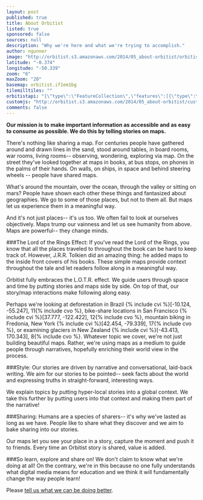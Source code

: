 ```yaml
---
layout: post
published: true
title: About Orbitist
listed: true
sponsored: false
sources: null
description: "Why we're here and what we're trying to accomplish."
author: ngunner
image: "http://orbitist.s3.amazonaws.com/2014/05_about-orbitist/orbitist_illustration.jpg"
latitude: "-0.374"
longitude: "-50.339"
zoom: "6"
maxZoom: "20"
basemap: orbitist.if1em1bg
tilemilltiles: ""
orbitistapi: "{\"type\":\"FeatureCollection\",\"features\":[{\"type\":\"Feature\",\"geometry\":{\"type\":\"Point\",\"coordinates\":[-55.251756342807,-10.123748091794]},\"properties\":{\"name\":\"Deforestation in Brazil\",\"description\":\"\\u003Cimg typeof=\\u0022foaf:Image\\u0022 src=\\u0022http:\\/\\/api.orbitist.com\\/sites\\/default\\/files\\/styles\\/retina_600\\/public\\/images\\/deforest.jpg?itok=uEGu2QVM\\u0022 width=\\u0022600\\u0022 height=\\u0022374\\u0022 alt=\\u0022\\u0022 \\/\\u003E\\n\\u003Cp\\u003EThis image shows a region of Mato Grasso, Brazil in 1992 (left) and 2004 (right).\\u003C\\/p\\u003E\\n\\n\\u003Csmall\\u003E\\u003Ca href=\\u0022http:\\/\\/earthobservatory.nasa.gov\\/IOTD\\/view.php?id=35891\\u0022 target=\\u0022_blank\\u0022\\u003ENASA Earth Observatory\\u003C\\/a\\u003E\\u003C\\/small\\u003E\",\"field_image\":31,\"field_image_rendered\":\"\\u003Cimg typeof=\\u0022foaf:Image\\u0022 src=\\u0022http:\\/\\/api.orbitist.com\\/sites\\/default\\/files\\/styles\\/retina_600\\/public\\/images\\/deforest.jpg?itok=uEGu2QVM\\u0022 width=\\u0022600\\u0022 height=\\u0022374\\u0022 alt=\\u0022\\u0022 \\/\\u003E\",\"field_sources\":31,\"field_sources_rendered\":\"\\u003Ca href=\\u0022http:\\/\\/earthobservatory.nasa.gov\\/IOTD\\/view.php?id=35891\\u0022 target=\\u0022_blank\\u0022\\u003ENASA Earth Observatory\\u003C\\/a\\u003E\"}},{\"type\":\"Feature\",\"geometry\":{\"type\":\"Point\",\"coordinates\":[-122.42477416993,37.765286825038]},\"properties\":{\"name\":\"San Francisco Bike Share\",\"description\":\"\\u003Cimg typeof=\\u0022foaf:Image\\u0022 src=\\u0022http:\\/\\/api.orbitist.com\\/sites\\/default\\/files\\/styles\\/retina_600\\/public\\/images\\/1280px-Bay_Area_Bike_Share_launch_in_San_Jose_CA.jpg?itok=XWu5SkkR\\u0022 width=\\u0022600\\u0022 height=\\u0022400\\u0022 alt=\\u0022\\u0022 \\/\\u003E\\n\\u003Cp\\u003ESan Francisco is one of the most progressive biking towns in the United States.\\u003C\\/p\\u003E\\n\\n\\u003Csmall\\u003E\\u003Ca href=\\u0022http:\\/\\/en.wikipedia.org\\/wiki\\/Bay_Area_Bike_Share#mediaviewer\\/File:Bay_Area_Bike_Share_launch_in_San_Jose_CA.jpg\\u0022 target=\\u0022_blank\\u0022\\u003EPhoto Credit\\u003C\\/a\\u003E\\u003C\\/small\\u003E\",\"field_image\":13,\"field_image_rendered\":\"\\u003Cimg typeof=\\u0022foaf:Image\\u0022 src=\\u0022http:\\/\\/api.orbitist.com\\/sites\\/default\\/files\\/styles\\/retina_600\\/public\\/images\\/1280px-Bay_Area_Bike_Share_launch_in_San_Jose_CA.jpg?itok=XWu5SkkR\\u0022 width=\\u0022600\\u0022 height=\\u0022400\\u0022 alt=\\u0022\\u0022 \\/\\u003E\",\"field_sources\":13,\"field_sources_rendered\":\"\\u003Ca href=\\u0022http:\\/\\/en.wikipedia.org\\/wiki\\/Bay_Area_Bike_Share#mediaviewer\\/File:Bay_Area_Bike_Share_launch_in_San_Jose_CA.jpg\\u0022 target=\\u0022_blank\\u0022\\u003EPhoto Credit\\u003C\\/a\\u003E\"}},{\"type\":\"Feature\",\"geometry\":{\"type\":\"Point\",\"coordinates\":[170.17393112181,-43.446563152849]},\"properties\":{\"name\":\"Franz Josef Glacier\",\"description\":\"\\u003Cimg typeof=\\u0022foaf:Image\\u0022 src=\\u0022http:\\/\\/api.orbitist.com\\/sites\\/default\\/files\\/styles\\/retina_600\\/public\\/images\\/800px-Franz_josef_Glacier_LC0250.jpg?itok=sd79CX7g\\u0022 width=\\u0022600\\u0022 height=\\u0022600\\u0022 alt=\\u0022\\u0022 \\/\\u003E\\n\\u003Cp\\u003EThe indigenous populations of New Zealand, the M\\u0101ori, believed that Hinehukatere was an adventurous lady who loved climbing the mountains. One day, she wished to impress her lover, Wawe, by taking him climbing. Though Wawe was less experienced at climbing, he agreed.  They found their way high into the peaks falling deeper in love as they went until in a turn of fate, Wawe was swept off a ledge by an avalanche. Hinehukatere, so lonely and sad sat there crying many tears. These tears froze in the valley forming a glacier called Ka Roimata o Hinehukatere meaning \\u0027The tears of Hinehukatere\\u0027.\\u003C\\/p\\u003E\\n\\u003Cp\\u003ENow that\\u0027s a pretty awesome story -- way cooler than the story of this glacier\\u0027s current name which goes something like this: Some German explorer in the 1860s pulls up to the New Zealand shore and is all \\u0022Hey look at that sweet glacier! Let\\u0027s name it after our emperor, Franz!\\u0022 Franz Joseph I that is, emperor of Austria, king of Hungary and president of the German confederation. Imagine what his resume looked like!\\u003C\\/p\\u003E\\n\\u003Cp\\u003EThe Franz Josef Glacier is unique in that it flows at a rate about 10 times faster than typical glaciers. It actually grew in size from 1984 until 2008 but has since started to rapidly decline. It is expected that more than a third of the glacier will be gone by 2100. \\u003C\\/p\\u003E\\n\\u003Cp\\u003EFranz Josef Glacier edges right up to a temperate rainforest full of lush greenery which makes it very appealing to hundreds of thousands of  tourists who hike in on foot or fly in via helicopter.\\u003C\\/p\\u003E\\n\\n\\u003Csmall\\u003E\\u003Ca href=\\u0022http:\\/\\/en.wikipedia.org\\/wiki\\/Franz_Josef_Glacier#mediaviewer\\/File:Franz_josef_Glacier_LC0250.jpg\\u0022 target=\\u0022_blank\\u0022\\u003EImage credit\\u003C\\/a\\u003E\\u003C\\/small\\u003E\",\"field_image\":11,\"field_image_rendered\":\"\\u003Cimg typeof=\\u0022foaf:Image\\u0022 src=\\u0022http:\\/\\/api.orbitist.com\\/sites\\/default\\/files\\/styles\\/retina_600\\/public\\/images\\/800px-Franz_josef_Glacier_LC0250.jpg?itok=sd79CX7g\\u0022 width=\\u0022600\\u0022 height=\\u0022600\\u0022 alt=\\u0022\\u0022 \\/\\u003E\",\"field_sources\":11,\"field_sources_rendered\":\"\\u003Ca href=\\u0022http:\\/\\/en.wikipedia.org\\/wiki\\/Franz_Josef_Glacier#mediaviewer\\/File:Franz_josef_Glacier_LC0250.jpg\\u0022 target=\\u0022_blank\\u0022\\u003EImage credit\\u003C\\/a\\u003E\"}}]}"
customjs: "http://orbitist.s3.amazonaws.com/2014/05_about-orbitist/custom.js"
comments: false
---
```


**Our mission is to make important information as accessible and as easy to consume as possible. We do this by telling stories on maps.**

There's nothing like sharing a map. For centuries people have gathered around and drawn lines in the sand, stood around tables, in board rooms, war rooms, living rooms-- observing, wondering, exploring via map. On the street they've looked together at maps in books, at bus stops, on phones in the palms of their hands. On walls, on ships, in space and behind steering wheels -- people have shared maps. 

What's around the mountain, over the ocean, through the valley or sitting on mars? People have shown each other these things and fantasized about geographies. We go to some of those places, but not to them all. But maps let us experience them in a meaningful way.

And it's not just places-- it's us too. We often fail to look at ourselves objectively. Maps trump our vainness and let us see humanity from above. Maps are powerful-- they change minds.

###The Lord of the Rings Effect:
If you've read the Lord of the Rings, you know that all the places traveled to throughout the book can be hard to keep track of. However, J.R.R. Tolkien did an amazing thing: he added maps to the inside front covers of his books. These simple maps provide context throughout the tale and let readers follow along in a meaningful way.

Orbitist fully embraces the L.O.T.R. effect. We guide users through space and time by putting stories and maps side by side. On top of that, our story/map interactions make following along easy. 

Perhaps we're looking at deforestation in Brazil {% include cvi %}[-10.124, -55.247], 11{% include cvo %}, bike-share locations in San Francisco {% include cvi %}[37.777, -122.422], 12{% include cvo %}, mountain biking in Fredonia, New York {% include cvi %}[42.454, -79.339], 17{% include cvo %}, or examining glaciers in New Zealand {% include cvi %}[-43.413, 170.343], 8{% include cvo %}. Whatever topic we cover, we're not just building beautiful maps. Rather, we're using maps as a medium to guide people through narratives, hopefully enriching their world view in the process.

###Style:
Our stories are driven by narrative and conversational, laid-back writing. We aim for our stories to be pointed-- seek facts about the world and expressing truths in straight-forward, interesting ways. 

We explain topics by putting hyper-local stories into a global context. We take this further by putting users into that context and making them part of the narrative!

###Sharing:
Humans are a species of sharers-- it's why we've lasted as long as we have. People like to share what they discover and we aim to bake sharing into our stories.

Our maps let you see your place in a story, capture the moment and push it to friends. Every time an Orbitist story is shared, value is added.

###So learn, explore and share on!
We don't claim to know what we're doing at all! On the contrary, we're in this because no one fully understands what digital media means for education and we think it will fundamentally change the way people learn! 

Please [tell us what we can be doing better](http://orbitist.com/pages/contact.html).